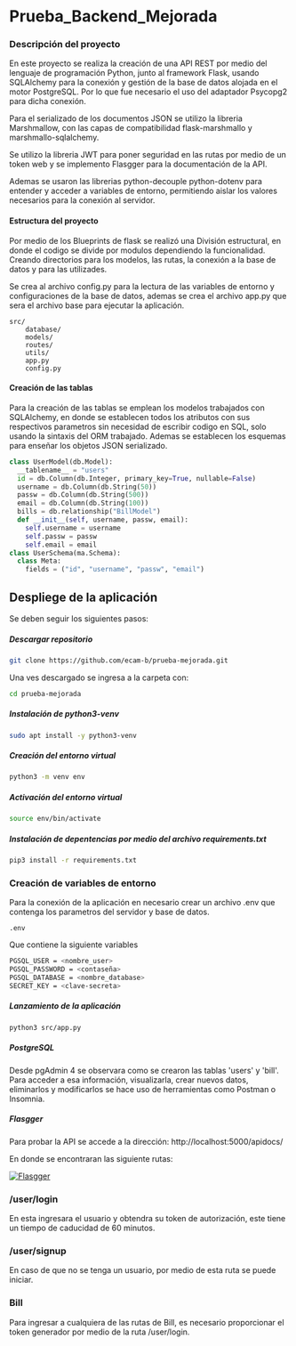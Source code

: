 # Prueba_Backend_Mejorada

### Descripción del proyecto
En este proyecto se realiza la creación de una API REST por medio del lenguaje de programación Python, junto al framework Flask, usando SQLAlchemy para la conexión y gestión de la base de datos alojada en el motor PostgreSQL. Por lo que fue necesario el uso del adaptador Psycopg2 para dicha conexión.

Para el serializado de los documentos JSON se utilizo la libreria Marshmallow, con las capas de compatibilidad flask-marshmallo y marshmallo-sqlalchemy.

Se utilizo la libreria JWT para poner seguridad en las rutas por medio de un token web y se implemento Flasgger para la documentación de la API.

Ademas se usaron las librerias python-decouple python-dotenv para entender y acceder a variables de entorno, permitiendo aislar los valores necesarios para la conexión al servidor.

#### Estructura del proyecto

Por medio de los Blueprints de flask se realizó una División estructural, en donde el codigo se divide por modulos dependiendo la funcionalidad. Creando directorios para los modelos, las rutas, la conexión a la base de datos y para las utilizades.

Se crea al archivo config.py para la lectura de las variables de entorno y configuraciones de la base de datos, ademas se crea el archivo app.py que sera el archivo base para ejecutar la aplicación.

    src/
        database/
        models/
        routes/
        utils/
        app.py
        config.py

#### Creación de las tablas

Para la creación de las tablas se emplean los modelos trabajados con SQLAlchemy, en donde se establecen todos los atributos con sus respectivos parametros sin necesidad de escribir codigo en SQL, solo usando la sintaxis del ORM trabajado. Ademas se establecen los esquemas para enseñar los objetos JSON serializado.

```py
class UserModel(db.Model):
  __tablename__ = "users"
  id = db.Column(db.Integer, primary_key=True, nullable=False)
  username = db.Column(db.String(50))
  passw = db.Column(db.String(500))
  email = db.Column(db.String(100))
  bills = db.relationship("BillModel")
  def __init__(self, username, passw, email):
    self.username = username
    self.passw = passw
    self.email = email
class UserSchema(ma.Schema):
  class Meta:
    fields = ("id", "username", "passw", "email")
```

## Despliege de la aplicación
Se deben seguir los siguientes pasos:
##### Descargar repositorio
```sh
git clone https://github.com/ecam-b/prueba-mejorada.git
```

Una ves descargado se ingresa a la carpeta con:
```sh
cd prueba-mejorada
```

##### Instalación de python3-venv
```sh
sudo apt install -y python3-venv
```
##### Creación del entorno virtual
```sh
python3 -m venv env
```
##### Activación del entorno virtual
```sh
source env/bin/activate
```
##### Instalación de depentencias por medio del archivo requirements.txt
```sh
pip3 install -r requirements.txt
```
### Creación de variables de entorno
Para la conexión de la aplicación en necesario crear un archivo .env que contenga los parametros del servidor y base de datos.

    .env

Que contiene la siguiente variables
```sh
PGSQL_USER = <nombre_user>
PGSQL_PASSWORD = <contaseña>
PGSQL_DATABASE = <nombre_database>
SECRET_KEY = <clave-secreta>
```

##### Lanzamiento de la aplicación
```sh
python3 src/app.py
```
##### PostgreSQL
Desde pgAdmin 4 se observara como se crearon las tablas 'users' y 'bill'. Para acceder a esa información, visualizarla, crear nuevos datos, eliminarlos y modificarlos se hace uso de herramientas como Postman o Insomnia.
##### Flasgger
Para probar la API se accede a la dirección: http://localhost:5000/apidocs/

En donde se encontraran las siguiente rutas: 

[![Flasgger](Documentación "Flasgger")](https://lh3.google.com/u/0/d/1rndChQs9vy3b04JSRl19FGnuSMXNgaqe=w1366-h672-iv1 "Flasgger")

### /user/login
En esta ingresara el usuario y obtendra su token de autorización, este tiene un tiempo de caducidad de 60 minutos.

### /user/signup
En caso de que no se tenga un usuario, por medio de esta ruta se puede iniciar.

### Bill
Para ingresar a cualquiera de las rutas de Bill, es necesario proporcionar el token generador por medio de la ruta /user/login. 

